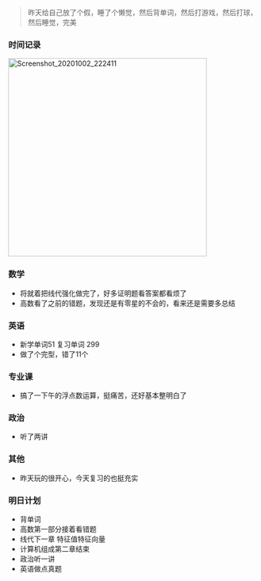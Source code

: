 > 昨天给自己放了个假，睡了个懒觉，然后背单词，然后打游戏，然后打球，然后睡觉，完美

### 时间记录

<img src="https://raw.githubusercontent.com/Kong-PR/Typora-picture/master/img/Screenshot_20201002_222411.jpg" alt="Screenshot_20201002_222411" width=400 />

### 数学

- 将就着把线代强化做完了，好多证明题看答案都看烦了
- 高数看了之前的错题，发现还是有零星的不会的，看来还是需要多总结

### 英语

- 新学单词51  复习单词 299
- 做了个完型，错了11个

### 专业课

- 搞了一下午的浮点数运算，挺痛苦，还好基本整明白了

### 政治

- 听了两讲

### 其他

- 昨天玩的很开心，今天复习的也挺充实

### 明日计划

- 背单词
- 高数第一部分接着看错题
- 线代下一章 特征值特征向量
- 计算机组成第二章结束
- 政治听一讲
- 英语做点真题
